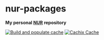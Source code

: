 # nur-packages

**My personal [NUR](https://github.com/nix-community/NUR) repository**

<!--
Uncomment this if you use travis:

[![Build Status](https://travis-ci.com/<YOUR_TRAVIS_USERNAME>/nur-packages.svg?branch=master)](https://travis-ci.com/<YOUR_TRAVIS_USERNAME>/nur-packages)
-->

[![Build and populate cache](https://github.com/reedrw/nur-packages/workflows/Build%20and%20populate%20cache/badge.svg)](https://github.com/reedrw/nur-packages/actions) [![Cachix Cache](https://img.shields.io/badge/cachix-reedrw-blue.svg)](https://reedrw.cachix.org)

